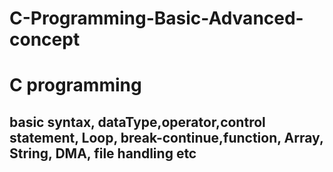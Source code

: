 # C-Programming-Basic-Advanced-concept
<h1>C programming</h1> 
<h2>basic syntax, dataType,operator,control statement, Loop, break-continue,function, Array, String, DMA, file handling etc</h2>
